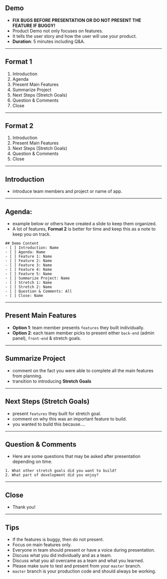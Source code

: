 ## Demo
* **FIX BUGS BEFORE PRESENTATION OR DO NOT PRESENT THE FEATURE IF BUGGY!**
* Product Demo not only focuses on features.
* It tells the user story and how the user will use your product.
* **Duration**: 5 minutes including Q&A.

---

## Format 1
1. Introduction
2. Agenda
3. Present Main Features
4. Summarize Project
5. Next Steps (Stretch Goals)
6. Question & Comments
7. Close

---

## Format 2
1. Introduction
2. Present Main Features
3. Next Steps (Stretch Goals)
4. Question & Comments
5. Close

---


## Introduction
* introduce team members and project or name of app.

---

## Agenda:
  * example below or others have created a slide to keep them organized.
  * A lot of features, **Format 2** is better for time and keep this as a note to keep you on track.

```
## Demo Content
- [ ] Introduction: Name
- [ ] Agenda: Name
- [ ] Feature 1: Name
- [ ] Feature 2: Name
- [ ] Feature 3: Name
- [ ] Feature 4: Name
- [ ] Feature 5: Name
- [ ] Summarize Project: Name
- [ ] Stretch 1: Name
- [ ] Stretch 2: Name
- [ ] Question & Comments: All
- [ ] Close: Name
```

---

## Present Main Features
  * **Option 1**: team member presents `features` they built individually.
  * **Option 2**: each team member picks to present either `back-end` (admin panel), `front-end` & stretch goals.

---

##  Summarize Project
  * comment on the fact you were able to complete all the main features from planning.
  * transition to introducing **Stretch Goals**

---

##  Next Steps (Stretch Goals)
  * present `features` they built for stretch goal.
  * comment on why this was an important feature to build.
  * you wanted to build this because....

---

##  Question & Comments
  * Here are some questions that may be asked after presentation depending on time.

```
1. What other stretch goals did you want to build?
2. What part of development did you enjoy?
```

---

##  Close
  * Thank you!

---

##  Tips
* If the features is buggy, then do not present.
* Focus on main features only.
* Everyone in team should present or have a voice during presentation.
* Discuss what you did individually and as a team.
* Discuss what you all overcame as a team and what you learned.
* Please make sure to test and present from your `master` branch.
* `master` branch is your production code and should always be working.